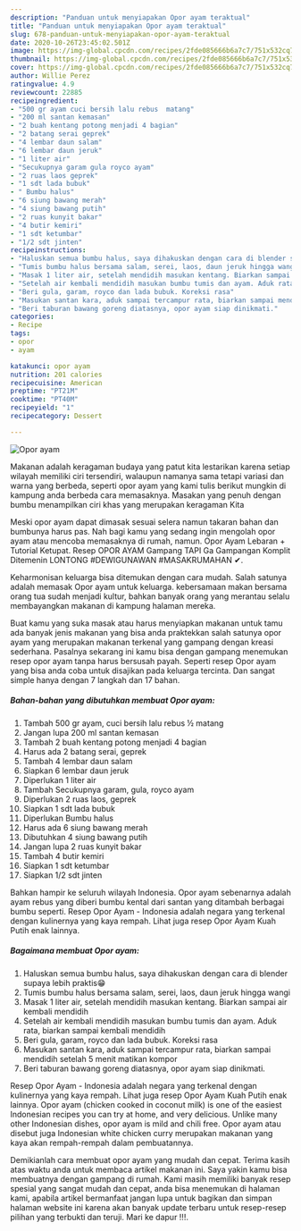 ```yaml
---
description: "Panduan untuk menyiapakan Opor ayam teraktual"
title: "Panduan untuk menyiapakan Opor ayam teraktual"
slug: 678-panduan-untuk-menyiapakan-opor-ayam-teraktual
date: 2020-10-26T23:45:02.501Z
image: https://img-global.cpcdn.com/recipes/2fde085666b6a7c7/751x532cq70/opor-ayam-foto-resep-utama.jpg
thumbnail: https://img-global.cpcdn.com/recipes/2fde085666b6a7c7/751x532cq70/opor-ayam-foto-resep-utama.jpg
cover: https://img-global.cpcdn.com/recipes/2fde085666b6a7c7/751x532cq70/opor-ayam-foto-resep-utama.jpg
author: Willie Perez
ratingvalue: 4.9
reviewcount: 22885
recipeingredient:
- "500 gr ayam cuci bersih lalu rebus  matang"
- "200 ml santan kemasan"
- "2 buah kentang potong menjadi 4 bagian"
- "2 batang serai geprek"
- "4 lembar daun salam"
- "6 lembar daun jeruk"
- "1 liter air"
- "Secukupnya garam gula royco ayam"
- "2 ruas laos geprek"
- "1 sdt lada bubuk"
- " Bumbu halus"
- "6 siung bawang merah"
- "4 siung bawang putih"
- "2 ruas kunyit bakar"
- "4 butir kemiri"
- "1 sdt ketumbar"
- "1/2 sdt jinten"
recipeinstructions:
- "Haluskan semua bumbu halus, saya dihakuskan dengan cara di blender supaya lebih praktis😁"
- "Tumis bumbu halus bersama salam, serei, laos, daun jeruk hingga wangi"
- "Masak 1 liter air, setelah mendidih masukan kentang. Biarkan sampai air kembali mendidih"
- "Setelah air kembali mendidih masukan bumbu tumis dan ayam. Aduk rata, biarkan sampai kembali mendidih"
- "Beri gula, garam, royco dan lada bubuk. Koreksi rasa"
- "Masukan santan kara, aduk sampai tercampur rata, biarkan sampai mendidih setelah 5 menit matikan kompor"
- "Beri taburan bawang goreng diatasnya, opor ayam siap dinikmati."
categories:
- Recipe
tags:
- opor
- ayam

katakunci: opor ayam 
nutrition: 201 calories
recipecuisine: American
preptime: "PT21M"
cooktime: "PT40M"
recipeyield: "1"
recipecategory: Dessert

---
```



![Opor ayam](https://img-global.cpcdn.com/recipes/2fde085666b6a7c7/751x532cq70/opor-ayam-foto-resep-utama.jpg)

Makanan adalah keragaman budaya yang patut kita lestarikan karena setiap wilayah memiliki ciri tersendiri, walaupun namanya sama tetapi variasi dan warna yang berbeda, seperti opor ayam yang kami tulis berikut mungkin di kampung anda berbeda cara memasaknya. Masakan yang penuh dengan bumbu menampilkan ciri khas yang merupakan keragaman Kita

Meski opor ayam dapat dimasak sesuai selera namun takaran bahan dan bumbunya harus pas. Nah bagi kamu yang sedang ingin mengolah opor ayam atau mencoba memasaknya di rumah, namun. Opor Ayam Lebaran + Tutorial Ketupat. Resep OPOR AYAM Gampang TAPI Ga Gampangan Komplit Ditemenin LONTONG #DEWIGUNAWAN #MASAKRUMAHAN ✔.

Keharmonisan keluarga bisa ditemukan dengan cara mudah. Salah satunya adalah memasak Opor ayam untuk keluarga. kebersamaan makan bersama orang tua sudah menjadi kultur, bahkan banyak orang yang merantau selalu membayangkan makanan di kampung halaman mereka.

Buat kamu yang suka masak atau harus menyiapkan makanan untuk tamu ada banyak jenis makanan yang bisa anda praktekkan salah satunya opor ayam yang merupakan makanan terkenal yang gampang dengan kreasi sederhana. Pasalnya sekarang ini kamu bisa dengan gampang menemukan resep opor ayam tanpa harus bersusah payah.
Seperti resep Opor ayam yang bisa anda coba untuk disajikan pada keluarga tercinta. Dan sangat simple hanya dengan 7 langkah dan 17 bahan.


<!--inarticleads1-->

##### Bahan-bahan yang dibutuhkan membuat Opor ayam:

1. Tambah 500 gr ayam, cuci bersih lalu rebus ½ matang
1. Jangan lupa 200 ml santan kemasan
1. Tambah 2 buah kentang potong menjadi 4 bagian
1. Harus ada 2 batang serai, geprek
1. Tambah 4 lembar daun salam
1. Siapkan 6 lembar daun jeruk
1. Diperlukan 1 liter air
1. Tambah Secukupnya garam, gula, royco ayam
1. Diperlukan 2 ruas laos, geprek
1. Siapkan 1 sdt lada bubuk
1. Diperlukan  Bumbu halus
1. Harus ada 6 siung bawang merah
1. Dibutuhkan 4 siung bawang putih
1. Jangan lupa 2 ruas kunyit bakar
1. Tambah 4 butir kemiri
1. Siapkan 1 sdt ketumbar
1. Siapkan 1/2 sdt jinten


Bahkan hampir ke seluruh wilayah Indonesia. Opor ayam sebenarnya adalah ayam rebus yang diberi bumbu kental dari santan yang ditambah berbagai bumbu seperti. Resep Opor Ayam - Indonesia adalah negara yang terkenal dengan kulinernya yang kaya rempah. Lihat juga resep Opor Ayam Kuah Putih enak lainnya. 

<!--inarticleads2-->

##### Bagaimana membuat  Opor ayam:

1. Haluskan semua bumbu halus, saya dihakuskan dengan cara di blender supaya lebih praktis😁
1. Tumis bumbu halus bersama salam, serei, laos, daun jeruk hingga wangi
1. Masak 1 liter air, setelah mendidih masukan kentang. Biarkan sampai air kembali mendidih
1. Setelah air kembali mendidih masukan bumbu tumis dan ayam. Aduk rata, biarkan sampai kembali mendidih
1. Beri gula, garam, royco dan lada bubuk. Koreksi rasa
1. Masukan santan kara, aduk sampai tercampur rata, biarkan sampai mendidih setelah 5 menit matikan kompor
1. Beri taburan bawang goreng diatasnya, opor ayam siap dinikmati.


Resep Opor Ayam - Indonesia adalah negara yang terkenal dengan kulinernya yang kaya rempah. Lihat juga resep Opor Ayam Kuah Putih enak lainnya. Opor ayam (chicken cooked in coconut milk) is one of the easiest Indonesian recipes you can try at home, and very delicious. Unlike many other Indonesian dishes, opor ayam is mild and chili free. Opor ayam atau disebut juga Indonesian white chicken curry merupakan makanan yang kaya akan rempah-rempah dalam pembuatannya. 

Demikianlah cara membuat opor ayam yang mudah dan cepat. Terima kasih atas waktu anda untuk membaca artikel makanan ini. Saya yakin kamu bisa membuatnya dengan gampang di rumah. Kami masih memiliki banyak resep spesial yang sangat mudah dan cepat, anda bisa menemukan di halaman kami, apabila artikel bermanfaat jangan lupa untuk bagikan dan simpan halaman website ini karena akan banyak update terbaru untuk resep-resep pilihan yang terbukti dan teruji. Mari ke dapur !!!. 
